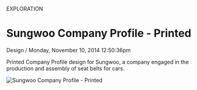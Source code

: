 <p class="type">EXPLORATION</p>

# Sungwoo Company Profile - Printed

<p class="meta">Design  /  Monday, November 10, 2014 12:50:36pm</p>

Printed Company Profile design for Sungwoo, a company engaged in the production and assembly of seat belts for cars.

![Sungwoo Company Profile - Printed](https://farooq-agent.web.app/assets/images/works/large/floXG9HQ_work_image.png)
